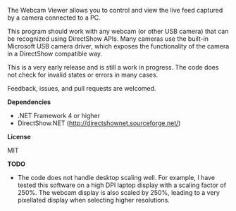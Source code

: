 The Webcam Viewer allows you to control and view the live feed captured by a camera connected to a PC.

This program should work with any webcam (or other USB camera) that can be recognized using DirectShow APIs. Many cameras use the built-in Microsoft USB camera driver, which exposes the functionality of the camera in a DirectShow compatible way.

This is a very early release and is still a work in progress. The code does not check for invalid states or errors in many cases. 

Feedback, issues, and pull requests are welcomed.

**Dependencies**
- .NET Framework 4 or higher
- DirectShow.NET (http://directshownet.sourceforge.net/)

**License**

MIT

**TODO**
- The code does not handle desktop scaling well. For example, I have tested this software on a high DPI laptop display with a scaling factor of 250%. The webcam display is also scaled by 250%, leading to a very pixellated display when selecting higher resolutions.
